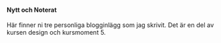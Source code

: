 #### Nytt och Noterat

Här finner ni tre personliga blogginlägg som jag skrivit. Det är en del av kursen design och kursmoment 5.
